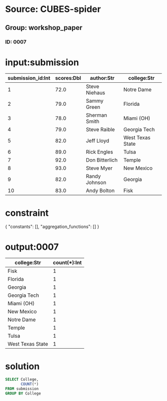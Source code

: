 # Source: CUBES-spider
## Group: workshop_paper
### ID: 0007

# input:submission

| submission_id:Int | scores:Dbl | author:Str | college:Str |
|---|---|---|---|
| 1 | 72.0 | Steve Niehaus | Notre Dame |
| 2 | 79.0 | Sammy Green | Florida |
| 3 | 78.0 | Sherman Smith | Miami (OH) |
| 4 | 79.0 | Steve Raible | Georgia Tech |
| 5 | 82.0 | Jeff Lloyd | West Texas State |
| 6 | 89.0 | Rick Engles | Tulsa |
| 7 | 92.0 | Don Bitterlich | Temple |
| 8 | 93.0 | Steve Myer | New Mexico |
| 9 | 82.0 | Randy Johnson | Georgia |
| 10 | 83.0 | Andy Bolton | Fisk |

# constraint

{
  "constants": [],
  "aggregation_functions": []
}

# output:0007

| college:Str | count(*):Int |
|---|---|
| Fisk | 1 |
| Florida | 1 |
| Georgia | 1 |
| Georgia Tech | 1 |
| Miami (OH) | 1 |
| New Mexico | 1 |
| Notre Dame | 1 |
| Temple | 1 |
| Tulsa | 1 |
| West Texas State | 1 |

# solution

```sql
SELECT College,
       COUNT(*)
FROM submission
GROUP BY College
```

